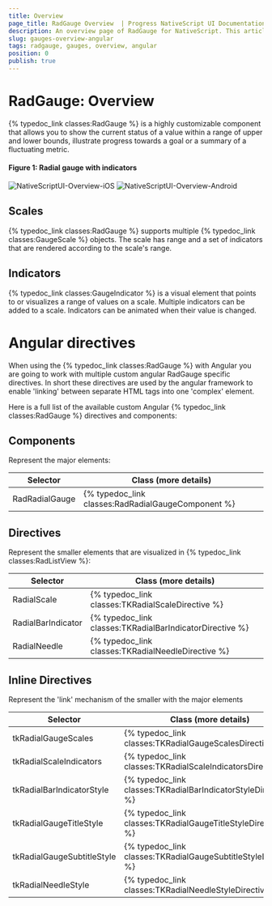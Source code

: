 ```yaml
---
title: Overview
page_title: RadGauge Overview  | Progress NativeScript UI Documentation
description: An overview page of RadGauge for NativeScript. This article explains the most important things you need to know before using RadGauge.
slug: gauges-overview-angular
tags: radgauge, gauges, overview, angular
position: 0
publish: true
---
```


# RadGauge: Overview

{% typedoc_link classes:RadGauge %} is a highly customizable component that allows you to show the current status of a value within a range of upper and lower bounds, illustrate progress towards a goal or a summary of a fluctuating metric.
#### Figure 1: Radial gauge with indicators

![NativeScriptUI-Overview-iOS](/controls/NativeScript/Gauge/images/gauges-gettingstarted-ios.png "RadRadialGauge in iOS") ![NativeScriptUI-Overview-Android](/controls/NativeScript/Gauge/images/gauges-gettingstarted-android.png "RadRadialGauge in Android") 

## Scales
{% typedoc_link classes:RadGauge %} supports multiple {% typedoc_link classes:GaugeScale %} objects. The scale has range and a set of indicators that are rendered according to the scale's range.

## Indicators
{% typedoc_link classes:GaugeIndicator %} is a visual element that points to or visualizes a range of values on a scale. Multiple indicators can be added to a scale. Indicators can be animated when their value is changed.

# Angular directives

When using the {% typedoc_link classes:RadGauge %} with Angular you are going to work with multiple custom angular RadGauge specific directives. In short these directives are used by the angular framework to enable 'linking' between separate HTML tags into one 'complex' element.

Here is a full list of the available custom Angular {% typedoc_link classes:RadGauge %} directives and components:

## Components
Represent the major elements:

| Selector          | Class (more details)                                  |
|-------------------|-------------------------------------------------------|
| RadRadialGauge | {% typedoc_link classes:RadRadialGaugeComponent %} |


## Directives
Represent the smaller elements that are visualized in {% typedoc_link classes:RadListView %}:

| Selector          | Class (more details)                                  |
|-------------------|-------------------------------------------------------|
| RadialScale | {% typedoc_link classes:TKRadialScaleDirective %} |
| RadialBarIndicator | {% typedoc_link classes:TKRadialBarIndicatorDirective %} |
| RadialNeedle | {% typedoc_link classes:TKRadialNeedleDirective %} |

## Inline Directives
Represent the 'link' mechanism of the smaller with the major elements

| Selector          | Class (more details)                                  |
|-------------------|-------------------------------------------------------|
| tkRadialGaugeScales | {% typedoc_link classes:TKRadialGaugeScalesDirective %} |
| tkRadialScaleIndicators | {% typedoc_link classes:TKRadialScaleIndicatorsDirective %} |
| tkRadialBarIndicatorStyle | {% typedoc_link classes:TKRadialBarIndicatorStyleDirective %} |
| tkRadialGaugeTitleStyle | {% typedoc_link classes:TKRadialGaugeTitleStyleDirective %} |
| tkRadialGaugeSubtitleStyle | {% typedoc_link classes:TKRadialGaugeSubtitleStyleDirective %} |
| tkRadialNeedleStyle | {% typedoc_link classes:TKRadialNeedleStyleDirective %} |



